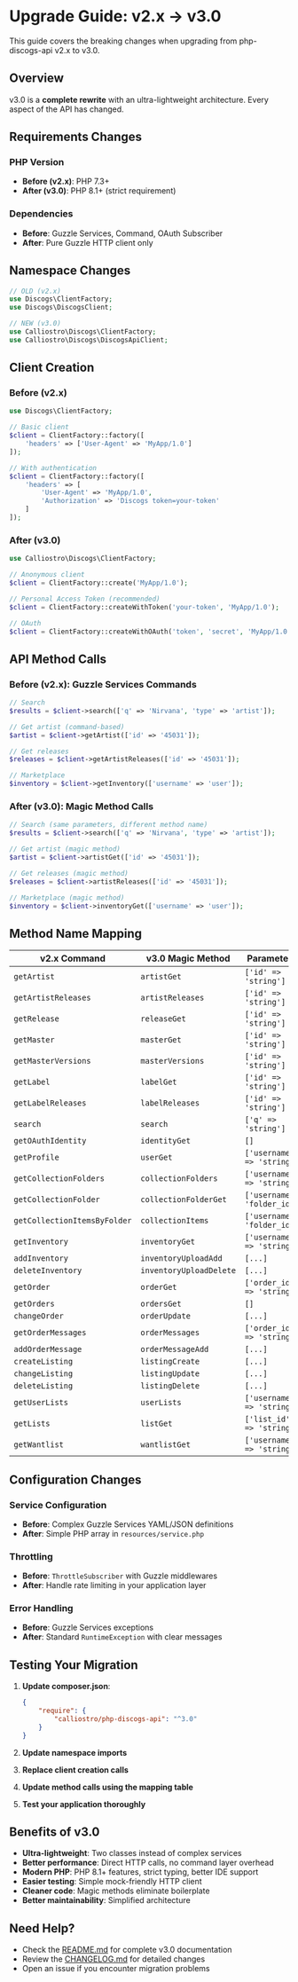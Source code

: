 # Upgrade Guide: v2.x → v3.0

This guide covers the breaking changes when upgrading from php-discogs-api v2.x to v3.0.

## Overview

v3.0 is a **complete rewrite** with an ultra-lightweight architecture. Every aspect of the API has changed.

## Requirements Changes

### PHP Version

- **Before (v2.x)**: PHP 7.3+
- **After (v3.0)**: PHP 8.1+ (strict requirement)

### Dependencies

- **Before**: Guzzle Services, Command, OAuth Subscriber
- **After**: Pure Guzzle HTTP client only

## Namespace Changes

```php
// OLD (v2.x)
use Discogs\ClientFactory;
use Discogs\DiscogsClient;

// NEW (v3.0)  
use Calliostro\Discogs\ClientFactory;
use Calliostro\Discogs\DiscogsApiClient;
```

## Client Creation

### Before (v2.x)

```php
use Discogs\ClientFactory;

// Basic client
$client = ClientFactory::factory([
    'headers' => ['User-Agent' => 'MyApp/1.0']
]);

// With authentication
$client = ClientFactory::factory([
    'headers' => [
        'User-Agent' => 'MyApp/1.0',
        'Authorization' => 'Discogs token=your-token'
    ]
]);
```

### After (v3.0)

```php
use Calliostro\Discogs\ClientFactory;

// Anonymous client
$client = ClientFactory::create('MyApp/1.0');

// Personal Access Token (recommended)
$client = ClientFactory::createWithToken('your-token', 'MyApp/1.0');

// OAuth
$client = ClientFactory::createWithOAuth('token', 'secret', 'MyApp/1.0');
```

## API Method Calls

### Before (v2.x): Guzzle Services Commands

```php
// Search
$results = $client->search(['q' => 'Nirvana', 'type' => 'artist']);

// Get artist (command-based)
$artist = $client->getArtist(['id' => '45031']);

// Get releases
$releases = $client->getArtistReleases(['id' => '45031']);

// Marketplace
$inventory = $client->getInventory(['username' => 'user']);
```

### After (v3.0): Magic Method Calls

```php
// Search (same parameters, different method name)
$results = $client->search(['q' => 'Nirvana', 'type' => 'artist']);

// Get artist (magic method)
$artist = $client->artistGet(['id' => '45031']);

// Get releases (magic method)
$releases = $client->artistReleases(['id' => '45031']);

// Marketplace (magic method)
$inventory = $client->inventoryGet(['username' => 'user']);
```

## Method Name Mapping

| v2.x Command                 | v3.0 Magic Method       | Parameters                  |
|------------------------------|-------------------------|-----------------------------|
| `getArtist`                  | `artistGet`             | `['id' => 'string']`        |
| `getArtistReleases`          | `artistReleases`        | `['id' => 'string']`        |
| `getRelease`                 | `releaseGet`            | `['id' => 'string']`        |
| `getMaster`                  | `masterGet`             | `['id' => 'string']`        |
| `getMasterVersions`          | `masterVersions`        | `['id' => 'string']`        |
| `getLabel`                   | `labelGet`              | `['id' => 'string']`        |
| `getLabelReleases`           | `labelReleases`         | `['id' => 'string']`        |
| `search`                     | `search`                | `['q' => 'string']`         |
| `getOAuthIdentity`           | `identityGet`           | `[]`                        |
| `getProfile`                 | `userGet`               | `['username' => 'string']`  |
| `getCollectionFolders`       | `collectionFolders`     | `['username' => 'string']`  |
| `getCollectionFolder`        | `collectionFolderGet`   | `['username', 'folder_id']` |
| `getCollectionItemsByFolder` | `collectionItems`       | `['username', 'folder_id']` |
| `getInventory`               | `inventoryGet`          | `['username' => 'string']`  |
| `addInventory`               | `inventoryUploadAdd`    | `[...]`                     |
| `deleteInventory`            | `inventoryUploadDelete` | `[...]`                     |
| `getOrder`                   | `orderGet`              | `['order_id' => 'string']`  |
| `getOrders`                  | `ordersGet`             | `[]`                        |
| `changeOrder`                | `orderUpdate`           | `[...]`                     |
| `getOrderMessages`           | `orderMessages`         | `['order_id' => 'string']`  |
| `addOrderMessage`            | `orderMessageAdd`       | `[...]`                     |
| `createListing`              | `listingCreate`         | `[...]`                     |
| `changeListing`              | `listingUpdate`         | `[...]`                     |
| `deleteListing`              | `listingDelete`         | `[...]`                     |
| `getUserLists`               | `userLists`             | `['username' => 'string']`  |
| `getLists`                   | `listGet`               | `['list_id' => 'string']`   |
| `getWantlist`                | `wantlistGet`           | `['username' => 'string']`  |

## Configuration Changes

### Service Configuration

- **Before**: Complex Guzzle Services YAML/JSON definitions
- **After**: Simple PHP array in `resources/service.php`

### Throttling

- **Before**: `ThrottleSubscriber` with Guzzle middlewares
- **After**: Handle rate limiting in your application layer

### Error Handling

- **Before**: Guzzle Services exceptions
- **After**: Standard `RuntimeException` with clear messages

## Testing Your Migration

1. **Update composer.json**:

   ```json
   {
       "require": {
           "calliostro/php-discogs-api": "^3.0"
       }
   }
   ```

2. **Update namespace imports**
3. **Replace client creation calls**  
4. **Update method calls using the mapping table**
5. **Test your application thoroughly**

## Benefits of v3.0

- **Ultra-lightweight**: Two classes instead of complex services
- **Better performance**: Direct HTTP calls, no command layer overhead
- **Modern PHP**: PHP 8.1+ features, strict typing, better IDE support
- **Easier testing**: Simple mock-friendly HTTP client
- **Cleaner code**: Magic methods eliminate boilerplate
- **Better maintainability**: Simplified architecture

## Need Help?

- Check the [README.md](README.md) for complete v3.0 documentation
- Review the [CHANGELOG.md](CHANGELOG.md) for detailed changes
- Open an issue if you encounter migration problems

